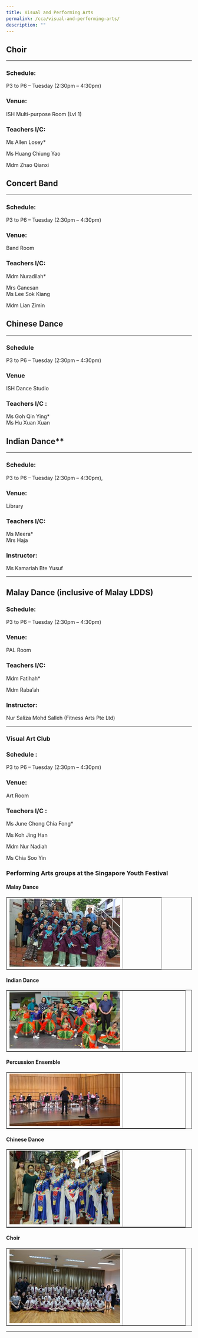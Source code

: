 ```yaml
---
title: Visual and Performing Arts
permalink: /cca/visual-and-performing-arts/
description: ""
---
```

## Choir
-----

### Schedule:

P3 to P6 – Tuesday (2:30pm – 4:30pm)

### Venue:

ISH Multi-purpose Room (Lvl 1)

### Teachers I/C:
Ms Allen Losey\*

Ms Huang Chiung Yao

Mdm Zhao Qianxi


## Concert Band
------------

### Schedule:

P3 to P6 – Tuesday (2:30pm – 4:30pm)

### Venue:

Band Room

### Teachers I/C:

Mdm Nuradilah\*

Mrs Ganesan  
Ms Lee Sok Kiang

Mdm Lian Zimin


## Chinese Dance
-------------

### Schedule

P3 to P6 – Tuesday (2:30pm – 4:30pm)

### Venue

ISH Dance Studio

### Teachers I/C :

Ms Goh Qin Ying\*  
Ms Hu Xuan Xuan



## Indian Dance**
----------------

### Schedule:

P3 to P6 – Tuesday (2:30pm – 4:30pm),

### Venue:

Library

### Teachers I/C:

Ms Meera\*  
Mrs Haja

### Instructor:  

Ms Kamariah Bte Yusuf

* * *

## Malay Dance (inclusive of Malay LDDS)

### Schedule:

P3 to P6 – Tuesday (2:30pm – 4:30pm)

### Venue:

PAL Room

### Teachers I/C:

Mdm Fatihah\*

Mdm Raba’ah

### Instructor:

Nur Saliza Mohd Salleh (Fitness Arts Pte Ltd)

* * *

### Visual Art Club

### Schedule :

P3 to P6 – Tuesday (2:30pm – 4:30pm)

### Venue:

Art Room

### Teachers I/C :

Ms June Chong Chia Fong\*

Ms Koh Jing Han

Mdm Nur Nadiah

Ms Chia Soo Yin

### Performing Arts groups at the Singapore Youth Festival 

#### Malay Dance
<table style="border-collapse: collapse; width: 100%;" border="1">
<tbody>
<tr>
<td style="width: 75%;"><img src="/images/pa1.jpg"></td>
<td style="width: 65%;">&nbsp;</td>
</tr>
</tbody>
</table>


#### Indian Dance
<table style="border-collapse: collapse; width: 100%;" border="1">
<tbody>
<tr>
<td style="width: 65%;"><img src="/images/pa2.jpg"></td>
<td style="width: 65%;">&nbsp;</td>
</tr>
</tbody>
</table>


#### Percussion Ensemble
<table style="border-collapse: collapse; width: 100%;" border="1">
<tbody>
<tr>
<td style="width: 65%;"><img src="/images/pa3.jpg"></td>
<td style="width: 65%;">&nbsp;</td>
</tr>
</tbody>
</table>


#### Chinese Dance
<table style="border-collapse: collapse; width: 100%;" border="1">
<tbody>
<tr>
<td style="width: 65%;"><img src="/images/pa4.jpg"></td>
<td style="width: 65%;">&nbsp;</td>
</tr>
</tbody>
</table>

#### Choir

<table style="border-collapse: collapse; width: 100%;" border="1">
<tbody>
<tr>
<td style="width: 65%;"><img src="/images/pa5.jpg"></td>
<td style="width: 65%;">&nbsp;</td>
</tr>
</tbody>
</table>

<hr>